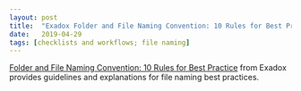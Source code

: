 ```yaml
---
layout: post
title:  "Exadox Folder and File Naming Convention: 10 Rules for Best Practice"
date:   2019-04-29
tags: [checklists and workflows; file naming]
---
```

[Folder and File Naming Convention: 10 Rules for Best Practice](http://www.exadox.com/en/articles/file-naming-convention-ten-rules-best-practice) from Exadox provides guidelines and explanations for file naming best practices.
